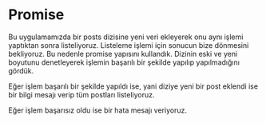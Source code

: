 # Promise 

Bu uygulamamızda bir posts dizisine yeni veri ekleyerek onu aynı işlemi yaptıktan sonra listeliyoruz.
Listeleme işlemi için sonucun bize dönmesini bekliyoruz. Bu nedenle promise yapısını kullandık. Dizinin eski ve yeni boyutunu denetleyerek
işlemin başarılı bir şekilde yapılıp yapılmadığını gördük. 

Eğer işlem başarılı bir şekilde yapıldı ise, yani diziye yeni bir post eklendi ise
bir bilgi mesajı verip tüm postları listeliyoruz.

Eğer işlem başarısız oldu ise bir hata mesajı veriyoruz.

